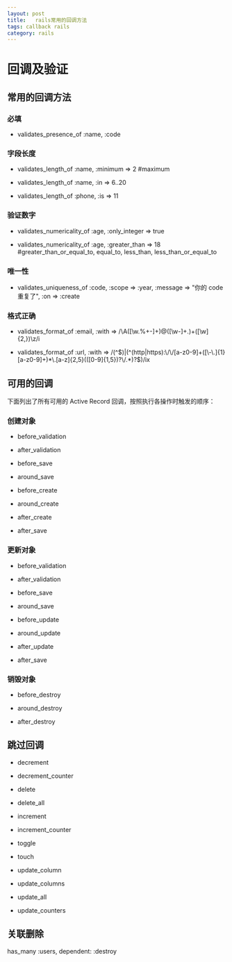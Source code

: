 ```yaml
---
layout: post
title:   rails常用的回调方法
tags: callback rails
category: rails
---
```


# 回调及验证

## 常用的回调方法

### 必填

* validates_presence_of :name, :code

### 字段长度

* validates_length_of :name, :minimum => 2 #maximum

* validates_length_of :name, :in => 6..20

* validates_length_of :phone, :is => 11

### 验证数字

* validates_numericality_of :age, :only_integer => true

* validates_numericality_of :age, :greater_than => 18 #greater_than_or_equal_to, equal_to, less_than, less_than_or_equal_to

### 唯一性

* validates_uniqueness_of :code, :scope => :year, :message => "你的 code 重复了", :on => :create

### 格式正确


* validates_format_of :email, :with => /\A([\w\.%\+\-]+)@([\w\-]+\.)+([\w]{2,})\z/i


* validates_format_of :url, :with =>  /(^$)|(^(http|https):\/\/[a-z0-9]+([\-\.]{1}[a-z0-9]+)*\.[a-z]{2,5}(([0-9]{1,5})?\/.*)?$)/ix

## 可用的回调
下面列出了所有可用的 Active Record 回调，按照执行各操作时触发的顺序：

### 创建对象

* before_validation

* after_validation

* before_save

* around_save

* before_create

* around_create

* after_create

* after_save

### 更新对象

* before_validation

* after_validation

* before_save

* around_save

* before_update

* around_update

* after_update

* after_save

### 销毁对象

* before_destroy

* around_destroy

* after_destroy

## 跳过回调

* decrement

* decrement_counter

* delete

* delete_all

* increment

* increment_counter

* toggle

* touch

* update_column

* update_columns

* update_all

* update_counters


## 关联删除
has_many :users, dependent: :destroy